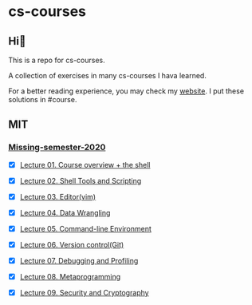 # cs-courses

## Hi:wave:

This is a repo for cs-courses.

A collection of exercises in many cs-courses I hava learned.

For a better reading experience, you may check my [website](https://martinlwx.github.io). I put these solutions in #course.

## MIT

### [Missing-semester-2020](https://missing.csail.mit.edu)



- [x] [Lecture 01. Course overview + the shell](./MIT/Missing-semester-2020/lecture1.md)
- [x] [Lecture 02. Shell Tools and Scripting](./MIT/Missing-semester-2020/lecture02.md)
- [x] [Lecture 03. Editor(vim)](./MIT/Missing-semester-2020/lecture03.md)
- [x] [Lecture 04. Data Wrangling](./MIT/Missing-semester-2020/lecture04.md)
- [x] [Lecture 05. Command-line Environment](./MIT/Missing-semester-2020/lecture05.md)
- [x] [Lecture 06. Version control(Git)](./MIT/Missing-semester-2020/lecture06.md)
- [x] [Lecture 07. Debugging and Profiling](./MIT/Missing-semester-2020/lecture07.md)
- [x] [Lecture 08. Metaprogramming](./MIT/Missing-semester-2020/lecture08.md)
- [x] [Lecture 09. Security and Cryptography](./MIT/Missing-semester-2020/lecture09.md)

